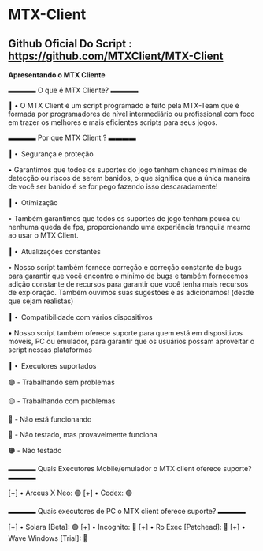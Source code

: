 # MTX-Client

## Github Oficial Do Script : https://github.com/MTXClient/MTX-Client

**Apresentando o  MTX Cliente**

**▬▬▬▬** O que é MTX Cliente? **▬▬▬▬**

**┃** • O MTX Client é um script programado e feito pela MTX-Team que é formada por programadores de nível intermediário ou profissional com foco em trazer os melhores e mais eficientes scripts para seus jogos.

**▬▬▬▬** Por que MTX Client ? **▬▬▬▬**

**┃・** Segurança e proteção

• Garantimos que todos os suportes do jogo tenham chances mínimas de detecção ou riscos de serem banidos, o que significa que a única maneira de você ser banido é se for pego fazendo isso descaradamente!

**┃・** Otimização

• Também garantimos que todos os suportes de jogo tenham pouca ou nenhuma queda de fps, proporcionando uma experiência tranquila mesmo ao usar o MTX Client.

**┃・** Atualizações constantes

• Nosso script também fornece correção e correção constante de bugs para garantir que você encontre o mínimo de bugs e também fornecemos adição constante de recursos para garantir que você tenha mais recursos de exploração. Também ouvimos suas sugestões e as adicionamos! (desde que sejam realistas)

**┃・** Compatibilidade com vários dispositivos

• Nosso script também oferece suporte para quem está em dispositivos móveis, PC ou emulador, para garantir que os usuários possam aproveitar o script nessas plataformas

**┃・** Executores suportados

🟢 - Trabalhando sem problemas

🟡 - Trabalhando com problemas

🔴 - Não está funcionando

🔵 - Não testado, mas provavelmente funciona

🟠 - Não testado


**▬▬▬▬** Quais Executores Mobile/emulador o MTX client oferece suporte? **▬▬▬▬**

[+] • Arceus X Neo: 🟢
[+] • Codex: 🟢

**▬▬▬▬** Quais executores de PC o MTX client oferece suporte? **▬▬▬▬**

[+] • Solara [Beta]: 🟢
[+] • Incognito: 🔴
[+] • Ro Exec [Patchead]: 🔴
[+] • Wave Windows [Trial]: 🔵
